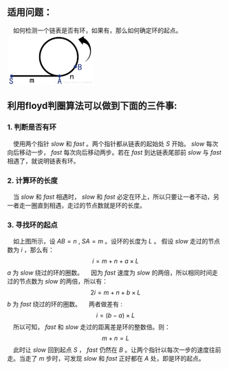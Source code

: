## 适用问题：
&emsp;如何检测一个链表是否有环，如果有，那么如何确定环的起点。
<img src="./图例.jpg" width="200">

## 利用floyd判圈算法可以做到下面的三件事:
### 1. 判断是否有环
&emsp;使用两个指针 *slow* 和 *fast* 。两个指针都从链表的起始处 *S* 开始。 *slow* 每次向后移动一步， *fast* 每次向后移动两步。若在 *fast* 到达链表尾部前 *slow* 与 *fast* 相遇了，就说明链表有环。

### 2. 计算环的长度
&emsp;当 *slow* 和 *fast* 相遇时， *slow* 和 *fast* 必定在环上，所以只要让一者不动，另一者走一圈直到相遇，走过的节点数就是环的长度。

### 3. 寻找环的起点
&emsp;如上图所示，设 $AB=n$ ,  $SA=m$ 。设环的长度为 $L$ 。
假设 *slow* 走过的节点数为 $i$ ，那么有： $$i=m+n+a×L$$  $a$ 为 *slow* 绕过的环的圈数。
&emsp;因为 *fast* 速度为 *slow* 的两倍，所以相同时间走过的节点数为 *slow* 的两倍，所以有： $$2i=m+n+b×L$$  $b$ 为 *fast* 绕过的环的圈数。
&emsp;两者做差有 : $$i=(b-a)×L$$ 
&emsp;所以可知， *fast* 和 *slow* 走过的距离差是环的整数倍。则：$$m+n=L$$
&emsp;此时让 *slow* 回到起点 $S$ ， *fast* 仍然在 $B$ 。让两个指针以每次一步的速度往前走。当走了 $m$ 步时，可发现 *slow* 和 *fast* 正好都在 $A$ 处，即是环的起点。



